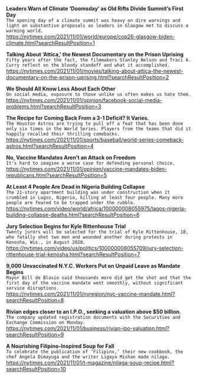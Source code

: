 **Leaders Warn of Climate ‘Doomsday’ as Old Rifts Divide Summit’s First Day**\
`The opening day of a climate summit was heavy on dire warnings and light on substantive proposals as leaders in Glasgow met to discuss a warming world.`\
https://nytimes.com/2021/11/01/world/europe/cop26-glasgow-biden-climate.html?searchResultPosition=1

**Talking About ‘Attica,’ the Newest Documentary on the Prison Uprising**\
`Fifty years after the fact, the filmmakers Stanley Nelson and Traci A. Curry reflect on the bloody standoff and what it accomplished.`\
https://nytimes.com/2021/11/01/movies/talking-about-attica-the-newest-documentary-on-the-prison-uprising.html?searchResultPosition=2

**We Should All Know Less About Each Other**\
`On social media, exposure to those unlike us often makes us hate them.`\
https://nytimes.com/2021/11/01/opinion/facebook-social-media-problems.html?searchResultPosition=3

**The Recipe for Coming Back From a 3-1 Deficit? It Varies.**\
`The Houston Astros are trying to pull off a feat that has been done only six times in the World Series. Players from the teams that did it happily recalled their thrilling comebacks.`\
https://nytimes.com/2021/11/01/sports/baseball/world-series-comeback-astros.html?searchResultPosition=4

**No, Vaccine Mandates Aren’t an Attack on Freedom**\
`It's hard to imagine a worse case for defending personal choice.`\
https://nytimes.com/2021/11/01/opinion/vaccine-mandates-biden-republicans.html?searchResultPosition=5

**At Least 4 People Are Dead in Nigeria Building Collapse**\
`The 21-story apartment building was under construction when it crumbled in Lagos, Nigeria, killing at least four people. Many more people are feared to be trapped under the rubble.`\
https://nytimes.com/video/world/africa/100000008055975/lagos-nigeria-building-collapse-deaths.html?searchResultPosition=6

**Jury Selection Begins for Kyle Rittenhouse Trial**\
`Twenty jurors will be selected for the trial of Kyle Rittenhouse, 18, who fatally shot two men and wounded another during protests in Kenosha, Wis., in August 2020.`\
https://nytimes.com/video/us/politics/100000008055709/jury-selection-rittenhouse-trial-kenosha.html?searchResultPosition=7

**9,000 Unvaccinated N.Y.C. Workers Put on Unpaid Leave as Mandate Begins**\
`Mayor Bill de Blasio said thousands more did get the shot and that the first day of the vaccine mandate went smoothly, without significant service disruptions.`\
https://nytimes.com/2021/11/01/nyregion/nyc-vaccine-mandate.html?searchResultPosition=8

**Rivian edges closer to an I.P.O., seeking a valuation above $50 billion.**\
`The company updated registration documents with the Securities and Exchange Commission on Monday.`\
https://nytimes.com/2021/11/01/business/rivian-ipo-valuation.html?searchResultPosition=9

**A Nourishing Filipino-Inspired Soup for Fall**\
`To celebrate the publication of ‘Filipinx,’ their new cookbook, the chef Angela Dimayuga and the writer Ligaya Mishan made nilaga.`\
https://nytimes.com/2021/11/01/t-magazine/nilaga-soup-recipe.html?searchResultPosition=10

